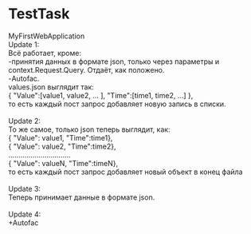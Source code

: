 # TestTask
MyFirstWebApplication<br>
Update 1:<br>
Всё работает, кроме:<br>
	-принятия данных в формате json, только через параметры и context.Request.Query. Отдаёт, как положено.<br>
	-Autofac.<br>
values.json выглядит так:<br>
	{ "Value":[value1, value2, ... ], "Time":[time1, time2, ...] },<br>
	то есть каждый пост запрос добавляет новую запись в списки.<br><br>
Update 2:<br>
То же самое, только json теперь выглядит, как:<br>
{ "Value": value1, "Time":time1},<br>
{ "Value": value2, "Time":time2},<br>
...............................<br>
{ "Value": valueN, "Time":timeN},<br>
то есть каждый пост запрос добавляет новый объект в конец файла<br><br>
Update 3:<br>
Теперь принимает данные в формате json.<br><br>
Update 4:<br>
+Autofac
